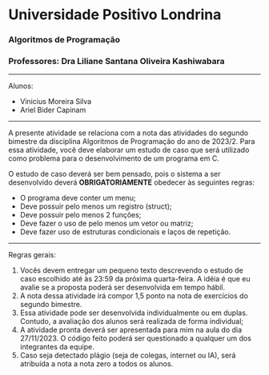 # Universidade Positivo Londrina
### Algoritmos de Programação
### Professores: Dra Liliane Santana Oliveira Kashiwabara
---
Alunos:
- Vinicius Moreira Silva
- Ariel Bider Capinam
---
A presente atividade se relaciona com a nota das atividades do segundo bimestre da disciplina Algoritmos de Programação do ano de 2023/2. 
Para essa atividade, você deve elaborar um estudo de caso que será utilizado como problema para o desenvolvimento de um programa em C.

O estudo de caso deverá ser bem pensado, pois o sistema a ser desenvolvido deverá **OBRIGATORIAMENTE** obedecer às seguintes regras:

- O programa deve conter um menu;
- Deve possuir pelo menos um registro (struct);
- Deve possuir pelo menos 2 funções;
- Deve fazer o uso de pelo menos um vetor ou matriz;
- Deve fazer uso de estruturas condicionais e laços de repetição.
---
Regras gerais:

1. Vocês devem entregar um pequeno texto descrevendo o estudo de caso escolhido até às 23:59 da próxima quarta-feira. A idéia é que eu avalie se a proposta poderá ser desenvolvida em tempo hábil.
2. A nota dessa atividade irá compor 1,5 ponto na nota de exercícios do segundo bimestre.
3. Essa atividade pode ser desenvolvida individualmente ou em duplas. Contudo, a avaliação dos alunos será realizada de forma individual;
4. A atividade pronta deverá ser apresentada para mim na aula do dia 27/11/2023. O código feito poderá ser questionado a qualquer um dos integrantes da equipe.
5. Caso seja detectado plágio (seja de colegas, internet ou IA), será atribuída a nota a nota zero a todos os alunos.
